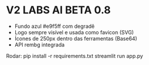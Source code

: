# V2 LABS AI BETA 0.8

- Fundo azul #e9f5ff com degradê
- Logo sempre visível e usada como favicon (SVG)
- Ícones de 250px dentro das ferramentas (Base64)
- API rembg integrada

Rodar:
pip install -r requirements.txt
streamlit run app.py
